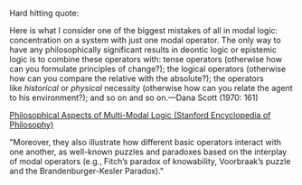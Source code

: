 
Hard hitting quote:

Here is what I consider one of the biggest mistakes of all in modal logic: concentration on a system with just one modal operator. The only way to have any philosophically significant results in deontic logic or epistemic logic is to combine these operators with: tense operators (otherwise how can you formulate principles of change?); the logical operators (otherwise how can you compare the relative with the absolute?); the operators like _historical_ or _physical_ necessity (otherwise how can you relate the agent to his environment?); and so on and so on.—Dana Scott (1970: 161)

[Philosophical Aspects of Multi-Modal Logic (Stanford Encyclopedia of Philosophy)](https://plato.stanford.edu/entries/phil-multimodallogic/)

"Moreover, they also illustrate how different basic operators interact with one another, as well-known puzzles and paradoxes based on the interplay of modal operators (e.g., Fitch’s paradox of knowability, Voorbraak’s puzzle and the Brandenburger-Kesler Paradox)."

